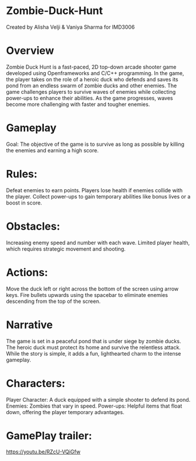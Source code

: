 # Zombie-Duck-Hunt
Created by Alisha Velji & Vaniya Sharma for IMD3006

# Overview
Zombie Duck Hunt is a fast-paced, 2D top-down arcade shooter game developed using Openframeworks and C/C++ programming. In the game, the player takes on the role of a heroic duck who defends and saves its pond from an endless swarm of zombie ducks and other enemies. The game challenges players to survive waves of enemies while collecting power-ups to enhance their abilities. As the game progresses, waves become more challenging with faster and tougher enemies. 

# Gameplay
Goal: The objective of the game is to survive as long as possible by killing the enemies and earning a high score.

# Rules:
Defeat enemies to earn points.
Players lose health if enemies collide with the player.
Collect power-ups to gain temporary abilities like bonus lives or a boost in score.

# Obstacles:
Increasing enemy speed and number with each wave.
Limited player health, which requires strategic movement and shooting.

# Actions:
Move the duck left or right across the bottom of the screen using arrow keys.
Fire bullets upwards using the spacebar to eliminate enemies descending from the top of the screen.

# Narrative
The game is set in a peaceful pond that is under siege by zombie ducks. The heroic duck must protect its home and survive the relentless attack. While the story is simple, it adds a fun, lighthearted charm to the intense gameplay.

# Characters:
Player Character: A duck equipped with a simple shooter to defend its pond.
Enemies: Zombies that vary in speed.
Power-ups: Helpful items that float down, offering the player temporary advantages.

# GamePlay trailer:
https://youtu.be/RZcU-VQiGfw 
